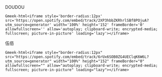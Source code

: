 DOUDOU

`Gmeek-html<iframe style='border-radius:12px' src='https://open.spotify.com/embed/track/2XP3hbbZKRhrlSBf8POjuA?utm_source=generator' width='100%' height='152' frameBorder='0' allowfullscreen='' allow='autoplay; clipboard-write; encrypted-media; fullscreen; picture-in-picture' loading='lazy'></iframe>`

伍佰

`Gmeek-html<iframe style="border-radius:12px" src="https://open.spotify.com/embed/track/6rUx6SOB0ZG4UEClqK6W6L?utm_source=generator" width="100%" height="152" frameBorder="0" allowfullscreen="" allow="autoplay; clipboard-write; encrypted-media; fullscreen; picture-in-picture" loading="lazy"></iframe>`
